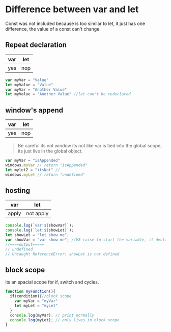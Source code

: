 # Difference between var and let
Const was not included because is too similar to let, it just has one difference, the value of a const can't change.

## Repeat declaration 
| var | let |
| --- | --- |
| yes | nop |


```js
var myVar = "Value"
let myValue = "Value" 
var myVar = "Another Value"
let myValue = "Another Value" //let can't be redeclared
```

## window's append
| var | let |
| --- | --- |
| yes | nop |

> Be careful its not window
its not like var is tied into the global scope, its just live in the global object.

```js
var myVar = "isAppended"
windows.myVar // return "isAppended"
let mylet2 = "itsNot" //
windows.myLet // return "undefined"

```

## hosting

| var | let |
| --- | --- |
| apply | not apply |

```js
console.log(`var:${showVar}`);
console.log(`let:${showLet}`);
let showLet = "let show me";
var showVar = "var show me"; //V8 raise to start the variable, it declared it with undefined at beginning.
//====output=====
// undefined
// Uncaught ReferenceError: showLet is not defined
```

## block scope
its an spacial scope for if, switch and cycles.
```js
function myFunction(){
  if(condition){//block scope
    var myVar = "myVar"
    let myLet = "myLet"
  }
  console.log(myVar); // print normally
  console.log(myLet); // only lives in block scope
}

```
